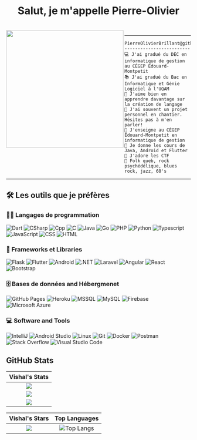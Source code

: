 <h1 align="center">Salut, je m'appelle Pierre-Olivier</h1>

<br/>

<img align="left" src="https://github.com/PierreOlivierBrillant/PierreOlivierBrillant/blob/main/photo.png" width="320" />
<hr>

```
PierreOlivierBrillant@github
-------------------------
💻 J'ai gradué du DEC en informatique de gestion au CÉGEP Édouard-Montpetit
📚 J'ai gradué du Bac en Informatique et Génie Logiciel à l'UQAM
📝 J'aime bien en apprendre davantage sur la création de langage
🔭 J'ai souvent un projet personnel en chantier. Hésites pas à m'en parler!
🌱 J'enseigne au CÉGEP Édouard-Montpetit en informatique de gestion
🌟 Je donne les cours de Java, Android et Flutter
🚩 J'adore les CTF
🎵 Folk queb, rock psychédélique, blues rock, jazz, 60's
```

<hr>

## 🛠️ Les outils que je préfères

### 👨‍💻 Langages de programmation

<p>
    <img alt="Dart" src="https://img.shields.io/badge/Dart%20-%231572B6.svg?logo=dart&logoColor=white">
    <img alt="CSharp" src="https://img.shields.io/badge/-%23E34F26.svg?logo=csharp&logoColor=white">
    <img alt="Cpp" src="https://img.shields.io/badge/-%23659BD3.svg?logo=cplusplus&logoColor=white">
    <img alt="C" src="https://img.shields.io/badge/%20-%23659BD3.svg?logo=c&logoColor=white">
    <img alt="Java" src="https://img.shields.io/badge/Java-%23007396.svg?logo=java&logoColor=white">
    <img alt="Go" src="https://img.shields.io/badge/Go-%2300ADD8.svg?logo=go&logoColor=white">
    <img alt="PHP" src="https://img.shields.io/badge/PHP-%23777BB4.svg?logo=php&logoColor=white">
    <img alt="Python" src="https://img.shields.io/badge/Python%20-%2314354C.svg?logo=python&logoColor=white">
    <img alt="Typescript" src="https://img.shields.io/badge/Typescript%20-%232F74C0.svg?logo=typescript&logoColor=white">
    <img alt="JavaScript" src="https://img.shields.io/badge/JavaScript%20-%23F7DF1E.svg?logo=javascript&logoColor=black">
    <img alt="CSS" src="https://img.shields.io/badge/CSS%20-%231572B6.svg?logo=css3&logoColor=white">
    <img alt="HTML" src="https://img.shields.io/badge/HTML%20-%23E34F26.svg?logo=html5&logoColor=white">

### 🧰 Frameworks et Libraries

<p>
    <img alt="Flask" src="https://img.shields.io/badge/Flask%20-%23000000.svg?logo=flask&logoColor=white">
    <img alt="Flutter" src="https://img.shields.io/badge/Flutter%20-%2302569B.svg?logo=flutter&logoColor=white">
    <img alt="Android" src="https://img.shields.io/badge/Android%20-%233DDC84.svg?logo=android&logoColor=white">
    <img alt=".NET" src="https://img.shields.io/badge/%20-%23512BD4.svg?logo=.net&logoColor=white">
    <img alt="Laravel" src="https://img.shields.io/badge/Laravel-FF2D20?logo=laravel&logoColor=61DAFB">
    <img alt="Angular" src="https://img.shields.io/badge/Angular-DD0031?logo=angular&logoColor=white">
    <img alt="React" src="https://img.shields.io/badge/React-20232A?logo=react&logoColor=61DAFB">
    <img alt="Bootstrap" src="https://img.shields.io/badge/Bootstrap-563D7C?logo=bootstrap&logoColor=white">

</p>

### 🗄️ Bases de données and Hébergmenet

<p>
    <img alt="GitHub Pages" src="https://img.shields.io/badge/GitHub%20Pages-%23327FC7.svg?logo=github&logoColor=white">
    <img alt="Heroku" src="https://img.shields.io/badge/Heroku%20-%23430098.svg?logo=heroku&logoColor=white">
    <img alt="MSSQL" src="https://img.shields.io/badge/MSSQL-CC2927?logo=microsoftsqlserver&logoColor=white">
    <img alt="MySQL" src="https://img.shields.io/badge/MySQL-00000F?logo=mysql&logoColor=white">
    <img alt="Firebase" src ="https://img.shields.io/badge/Firebase-%23316192.svg?logo=firebase&logoColor=white">
    <img alt="Microsoft Azure" src ="https://img.shields.io/badge/Microsoft_Azure-0089D6?logo=microsoft-azure&logoColor=white">
</p>

### 💻 Software and Tools

<p>
    <img alt="IntelliJ" src="https://img.shields.io/badge/IntelliJ%20-%23000000.svg?logo=intellijidea&logoColor=white">
    <img alt="Android Studio" src="https://img.shields.io/badge/Android%20Studio-008678.svg?logo=android-studio&logoColor=white">
    <img alt="Linux" src="https://img.shields.io/badge/Linux-FCC624.svg?logo=linux&logoColor=white">
    <img alt="Git" src="https://img.shields.io/badge/Git%20-%23F05033.svg?logo=git&logoColor=white">
    <img alt="Docker" src="https://img.shields.io/badge/Docker%20-%232496ED.svg?logo=Docker&logoColor=white">
    <img alt="Postman" src="https://img.shields.io/badge/Postman-FF6C37?logo=postman&logoColor=white">
    <img alt="Stack Overflow" src="https://img.shields.io/badge/-Stack%20Overflow-FE7A16?logo=stack-overflow&logoColor=white">
    <img alt="Visual Studio Code" src="https://img.shields.io/badge/Visual%20Studio%20Code-0078d7.svg?logo=visual-studio-code&logoColor=white">
</p>

## GitHub Stats

|                                                                     Vishal's Stats                                                                     |
|:------------------------------------------------------------------------------------------------------------------------------------------------------:|
| ![](https://activity-graph.herokuapp.com/graph?username=PierreOlivierBrillant&theme=react-dark&hide_border=true&area=true) |
| ![](https://github-readme-stats.vercel.app/api?username=PierreOlivierBrillant&show_icons=true&theme=algolia)              |
| ![](https://github-readme-streak-stats.herokuapp.com/?user=PierreOlivierBrillant&theme=algolia)                    |

|                                                                                                      Vishal's Stars                                                                                                       |                                                           Top Languages                                                           |
|:-------------------------------------------------------------------------------------------------------------------------------------------------------------------------------------------------------------------------:|:---------------------------------------------------------------------------------------------------------------------------------:|
| ![](https://github-readme-stats.vercel.app/api?username=PierreOlivierBrillant&show_icons=true&locale=en&count_private=true&hide_rank=true&custom_title=My%20GitHub%20Stats&disable_animations=true&theme=algolia) | ![Top Langs](https://github-readme-stats.vercel.app/api/top-langs/?username=PierreOlivierBrillant&langs_count=8&theme=algolia&layout=compact) |
